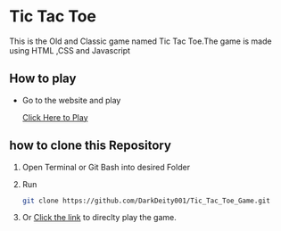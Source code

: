 # Tic Tac Toe
This is the Old and Classic game named Tic Tac Toe.The game is made using HTML ,CSS and Javascript
## How to play
 - Go to the website and play
    
   [Click Here to Play](https://darkdeity001.github.io/Tic_Tac_Toe_Game)
 
## how to clone this Repository
1. Open Terminal or Git Bash into desired Folder
2. Run
   
   ```bash
   git clone https://github.com/DarkDeity001/Tic_Tac_Toe_Game.git
   ```
3. Or [Click the link](https://drdead0.github.io/Tic_Tac_Toe_Game/) to direclty play the game.<br>
   
